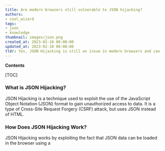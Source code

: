 ```yaml
---
title: Are modern browsers still vulnerable to JSON hijacking?
authors:
- cool_wizard
tags:
- json
- knowledge
thumbnail: images/json.png
created_at: 2023-02-10 00:00:00
updated_at: 2023-02-10 00:00:00
tldr: Yes, JSON Hijacking is still an issue in modern browsers and can be prevented by using methods such as using HTTPS and using proper authorization.
---
```


**Contents**

[TOC]

### What is JSON Hijacking?
JSON Hijacking is a technique used to exploit the use of the JavaScript Object Notation (JSON) format to gain unauthorized access to data. It is a type of Cross-Site Request Forgery (CSRF) attack, but uses JSON instead of HTML.

### How Does JSON Hijacking Work?
JSON Hijacking works by exploiting the fact that JSON data can be loaded in the browser using a <script> tag. An attacker can create a malicious script that will make a request to a vulnerable server and return the data as JSON. The attacker can then access the data by accessing the JavaScript object that was returned.

### Is JSON Hijacking Still an Issue?
Fortunately, modern browsers have taken steps to mitigate the risk of JSON Hijacking. The same-origin policy has been implemented in all major browsers, which prevents malicious scripts from being able to make requests to other domains. Additionally, the Content Security Policy (CSP) can be used to further restrict the ability of malicious scripts to access data from other domains. As such, JSON Hijacking is not as much of an issue as it once was.
